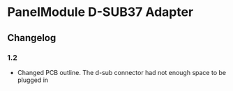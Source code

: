 # PanelModule D-SUB37 Adapter
## Changelog
### 1.2
- Changed PCB outline. The d-sub connector had not enough space to be plugged in